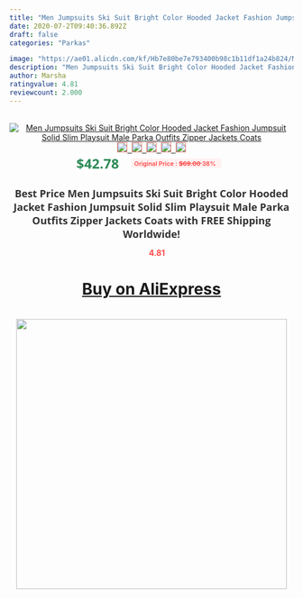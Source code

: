 ```yaml
---
title: "Men Jumpsuits Ski Suit Bright Color Hooded Jacket Fashion Jumpsuit Solid Slim Playsuit Male Parka Outfits Zipper Jackets Coats"
date: 2020-07-2T09:40:36.892Z
draft: false
categories: "Parkas"

image: "https://ae01.alicdn.com/kf/Hb7e80be7e793400b98c1b11df1a24b824/Men-Jumpsuits-Ski-Suit-Bright-Color-Hooded-Jacket-Fashion-Jumpsuit-Solid-Slim-Playsuit-Male-Parka-Outfits.jpg"
description: "Men Jumpsuits Ski Suit Bright Color Hooded Jacket Fashion Jumpsuit Solid Slim Playsuit Male Parka Outfits Zipper Jackets Coats"
author: Marsha
ratingvalue: 4.81
reviewcount: 2.000
---
```

<br>
<div style="text-align: center;">
<a href="https://s.click.aliexpress.com/e/_AMTJNF" target="_blank" rel="nofollow noopener noreferrer"><img alt="Men Jumpsuits Ski Suit Bright Color Hooded Jacket Fashion Jumpsuit Solid Slim Playsuit Male Parka Outfits Zipper Jackets Coats" class="magnifier-image" src="https://ae01.alicdn.com/kf/Hb7e80be7e793400b98c1b11df1a24b824/Men-Jumpsuits-Ski-Suit-Bright-Color-Hooded-Jacket-Fashion-Jumpsuit-Solid-Slim-Playsuit-Male-Parka-Outfits.jpg_640x640.jpg">
<br>
<img style="border:1px solid salmon" src="https://ae01.alicdn.com/kf/Hb7e80be7e793400b98c1b11df1a24b824/Men-Jumpsuits-Ski-Suit-Bright-Color-Hooded-Jacket-Fashion-Jumpsuit-Solid-Slim-Playsuit-Male-Parka-Outfits.jpg_120x120.jpg">&nbsp;&nbsp;<img style="border:1px solid salmon" src="https://ae01.alicdn.com/kf/H42cad92cd9b74818829440cc7858b7d2O/Men-Jumpsuits-Ski-Suit-Bright-Color-Hooded-Jacket-Fashion-Jumpsuit-Solid-Slim-Playsuit-Male-Parka-Outfits.jpg_120x120.jpg">&nbsp;&nbsp;<img style="border:1px solid salmon" src="https://ae01.alicdn.com/kf/Hab09e2d2d4f74485b9267ee0c13a9ab32/Men-Jumpsuits-Ski-Suit-Bright-Color-Hooded-Jacket-Fashion-Jumpsuit-Solid-Slim-Playsuit-Male-Parka-Outfits.jpg_120x120.jpg">&nbsp;&nbsp;<img style="border:1px solid salmon" src="https://ae01.alicdn.com/kf/Hf64baaba95b74b728618863153ed90a5y/Men-Jumpsuits-Ski-Suit-Bright-Color-Hooded-Jacket-Fashion-Jumpsuit-Solid-Slim-Playsuit-Male-Parka-Outfits.jpg_120x120.jpg">&nbsp;&nbsp;<img style="border:1px solid salmon" src="https://ae01.alicdn.com/kf/He1a785e0eff64477bd0006f3ec816edcN/Men-Jumpsuits-Ski-Suit-Bright-Color-Hooded-Jacket-Fashion-Jumpsuit-Solid-Slim-Playsuit-Male-Parka-Outfits.jpg_120x120.jpg"></a></div><br0>
<div style="text-align: center;"><span style="background-color: white; border: 0px; box-sizing: border-box; color: seagreen; display: inline-block; font-family: &quot;open sans&quot; , &quot;arial&quot; , &quot;helvetica&quot; , sans-serif , &quot;heiti&quot;; font-size: 24px; font-stretch: inherit; font-weight: 700; line-height: inherit; margin: 0px 10px 0px 0px; padding: 0px; vertical-align: middle;">$42.78 </span>
<span style="background: rgb(255 , 241 , 241); border-radius: 3px; border: 0px; box-sizing: border-box; color: #ff4747; display: inline-block; font-family: inherit; font-size: 12px; font-stretch: inherit; font-style: inherit; font-variant: inherit; font-weight: 600; line-height: inherit; margin: 0px; padding: 2px 5px; transform: scale(0.9); vertical-align: middle;">Original Price : <b style="text-decoration: line-through;">$69.00 </b> 38%&nbsp;&nbsp;</span></div>
<h1 style="color: #333333; display: inline-block; font-family: &quot;open sans&quot; , &quot;arial&quot; , &quot;helvetica&quot; , sans-serif , &quot;heiti&quot;; font-size: 18px; font-stretch: inherit; font-weight: 700; text-align: center;">Best Price Men Jumpsuits Ski Suit Bright Color Hooded Jacket Fashion Jumpsuit Solid Slim Playsuit Male Parka Outfits Zipper Jackets Coats with FREE Shipping Worldwide!</h1>
<div style="color: #ff4747; text-align: center;">
<img src="https://4.bp.blogspot.com/-M0ZcTcb-5uY/XleCXlxnR4I/AAAAAAAAAEc/OrjgMkXV1oMQFaCRZj5HQwOCBcu3w1FegCPcBGAYYCw/s1600/star.png" style="height: 15px;">&nbsp;<b>4.81</b></div>
<div class="button_cont" align="center"><a class="buynow_a" href="https://s.click.aliexpress.com/e/_AMTJNF" target="_blank" rel="nofollow noopener noreferrer"><H1>Buy on AliExpress</H1></a></div><br>
<div class="separator" style="clear: both; text-align: center;">
<img src="https://lh3.googleusercontent.com/-pTy5HemUv9M/XlePHvY0dAI/AAAAAAAAAE4/0nX5iRUoIWY8eMW9Dpxeirr157OZliDIgCLcBGAsYHQ/s1600/badge.gif" width="480">
</div>

